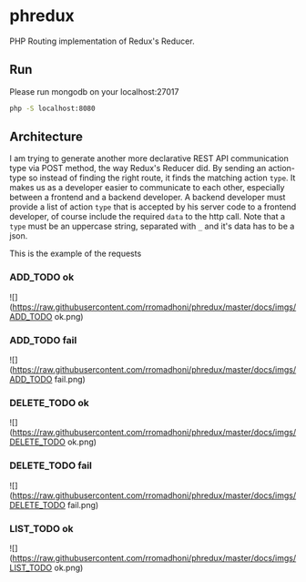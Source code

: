 # phredux

PHP Routing implementation of Redux's Reducer.

## Run
Please run mongodb on your localhost:27017
```sh
php -S localhost:8080
```

## Architecture

I am trying to generate another more declarative REST API communication type via POST method, the way Redux's Reducer did.
By sending an action-type so instead of finding the right route, it finds the matching action ```type```.
It makes us as a developer easier to communicate to each other, especially between a frontend and a backend developer.
A backend developer must provide a list of action ```type``` that is accepted by his server code to a frontend developer, of course include the required ```data``` to the http call.
Note that a ```type``` must be an uppercase string, separated with ```_``` and it's data has to be a json.

This is the example of the requests

### ADD_TODO ok
![](https://raw.githubusercontent.com/rromadhoni/phredux/master/docs/imgs/ADD_TODO ok.png)
### ADD_TODO fail
![](https://raw.githubusercontent.com/rromadhoni/phredux/master/docs/imgs/ADD_TODO fail.png)
### DELETE_TODO ok
![](https://raw.githubusercontent.com/rromadhoni/phredux/master/docs/imgs/DELETE_TODO ok.png)
### DELETE_TODO fail
![](https://raw.githubusercontent.com/rromadhoni/phredux/master/docs/imgs/DELETE_TODO fail.png)
### LIST_TODO ok
![](https://raw.githubusercontent.com/rromadhoni/phredux/master/docs/imgs/LIST_TODO ok.png)
